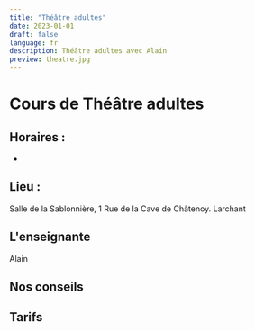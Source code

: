 ```yaml
---
title: "Théâtre adultes"
date: 2023-01-01
draft: false
language: fr
description: Théâtre adultes avec Alain
preview: theatre.jpg
---
```


# Cours de Théâtre adultes 

## Horaires :
- 

## Lieu : 
Salle de la Sablonnière, 1 Rue de la Cave de Châtenoy. Larchant

## L'enseignante 
Alain

## Nos conseils

## Tarifs

